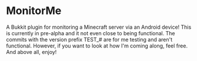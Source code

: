 MonitorMe
=========
A Bukkit plugin for monitoring a Minecraft server via an Android device!
This is currently in pre-alpha and it not even close to being functional.
The commits with the version prefix TEST_# are for me testing and aren't functional. However, if you want to look at how I'm coming along, feel free.
And above all, enjoy!
